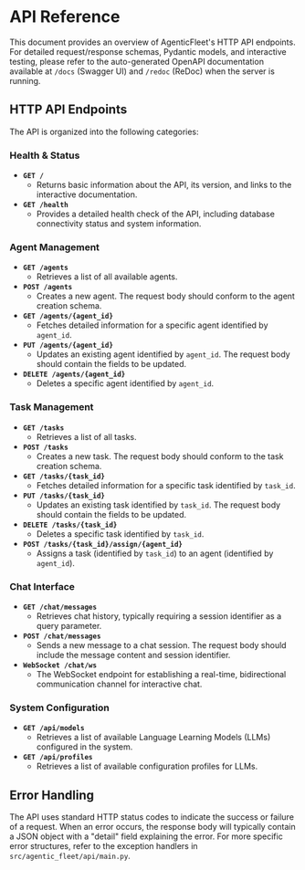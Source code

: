 # API Reference

This document provides an overview of AgenticFleet's HTTP API endpoints. For detailed request/response schemas, Pydantic models, and interactive testing, please refer to the auto-generated OpenAPI documentation available at `/docs` (Swagger UI) and `/redoc` (ReDoc) when the server is running.

## HTTP API Endpoints

The API is organized into the following categories:

### Health & Status

-   **`GET /`**
    -   Returns basic information about the API, its version, and links to the interactive documentation.
-   **`GET /health`**
    -   Provides a detailed health check of the API, including database connectivity status and system information.

### Agent Management

-   **`GET /agents`**
    -   Retrieves a list of all available agents.
-   **`POST /agents`**
    -   Creates a new agent. The request body should conform to the agent creation schema.
-   **`GET /agents/{agent_id}`**
    -   Fetches detailed information for a specific agent identified by `agent_id`.
-   **`PUT /agents/{agent_id}`**
    -   Updates an existing agent identified by `agent_id`. The request body should contain the fields to be updated.
-   **`DELETE /agents/{agent_id}`**
    -   Deletes a specific agent identified by `agent_id`.

### Task Management

-   **`GET /tasks`**
    -   Retrieves a list of all tasks.
-   **`POST /tasks`**
    -   Creates a new task. The request body should conform to the task creation schema.
-   **`GET /tasks/{task_id}`**
    -   Fetches detailed information for a specific task identified by `task_id`.
-   **`PUT /tasks/{task_id}`**
    -   Updates an existing task identified by `task_id`. The request body should contain the fields to be updated.
-   **`DELETE /tasks/{task_id}`**
    -   Deletes a specific task identified by `task_id`.
-   **`POST /tasks/{task_id}/assign/{agent_id}`**
    -   Assigns a task (identified by `task_id`) to an agent (identified by `agent_id`).

### Chat Interface

-   **`GET /chat/messages`**
    -   Retrieves chat history, typically requiring a session identifier as a query parameter.
-   **`POST /chat/messages`**
    -   Sends a new message to a chat session. The request body should include the message content and session identifier.
-   **`WebSocket /chat/ws`**
    -   The WebSocket endpoint for establishing a real-time, bidirectional communication channel for interactive chat.

### System Configuration

-   **`GET /api/models`**
    -   Retrieves a list of available Language Learning Models (LLMs) configured in the system.
-   **`GET /api/profiles`**
    -   Retrieves a list of available configuration profiles for LLMs.

## Error Handling

The API uses standard HTTP status codes to indicate the success or failure of a request. When an error occurs, the response body will typically contain a JSON object with a "detail" field explaining the error. For more specific error structures, refer to the exception handlers in `src/agentic_fleet/api/main.py`.
